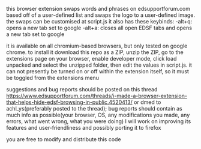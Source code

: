 this browser extension swaps words and phrases on edsupportforum.com based off of a user-defined list and swaps the logo to a user-defined image. the swaps can be customised at script.js
it also has these keybinds:
-alt+q: opens a new tab set to google
-alt+a: closes all open EDSF tabs and opens a new tab set to google

it is available on all chromium-based browsers, but only tested on google chrome. to install it download this repo as a ZIP, unzip the ZIP, go to the extensions page on your browser, enable developer mode, click load unpacked and select the unzipped folder, then edit the values in script.js. it can not presently be turned on or off within the extension itself, so it must be toggled from the extensions menu

suggestions and bug reports should be posted on this thread https://www.edsupportforum.com/threads/i-made-a-browser-extension-that-helps-hide-edsf-browsing-in-public.4520413/ or dmed to achl_ys(preferably posted to the thread); bug reports should contain as much info as possible(your browser, OS, any modifications you made, any errors, what went wrong, what you were doing) I will work on improving its features and user-friendliness and possibly porting it to firefox

you are free to modify and distribute this code
